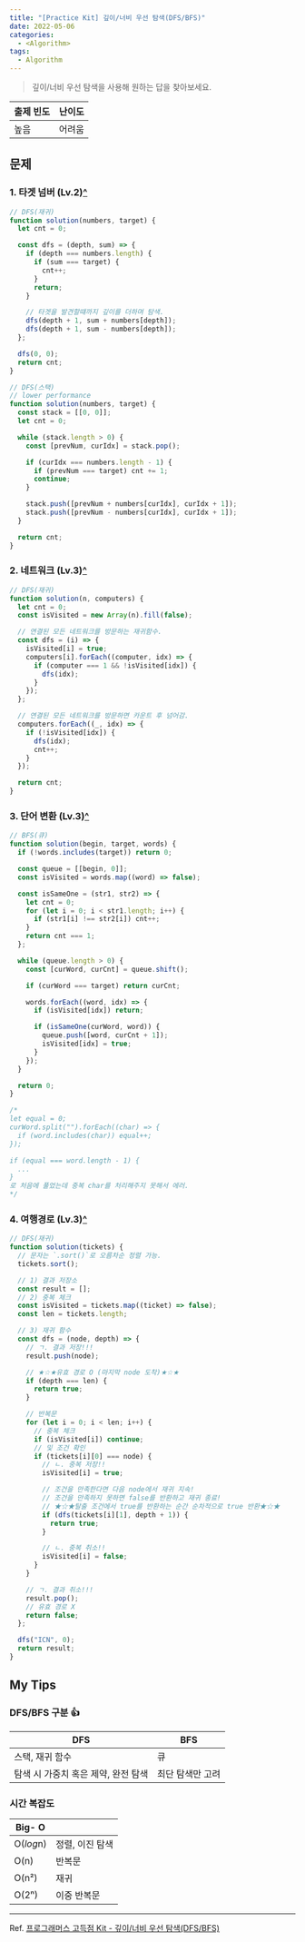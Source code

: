 ```yaml
---
title: "[Practice Kit] 깊이/너비 우선 탐색(DFS/BFS)"
date: 2022-05-06
categories:
  - <Algorithm>
tags:
  - Algorithm
---
```


> 깊이/너비 우선 탐색을 사용해 원하는 답을 찾아보세요.

| 출제 빈도 | 난이도 |
| --------- | ------ |
| 높음      | 어려움 |

## 문제

### 1. 타겟 넘버 (Lv.2)[^](https://programmers.co.kr/learn/courses/30/lessons/43165)

```js
// DFS(재귀)
function solution(numbers, target) {
  let cnt = 0;

  const dfs = (depth, sum) => {
    if (depth === numbers.length) {
      if (sum === target) {
        cnt++;
      }
      return;
    }

    // 타겟을 발견할떄까지 깊이를 더하며 탐색.
    dfs(depth + 1, sum + numbers[depth]);
    dfs(depth + 1, sum - numbers[depth]);
  };

  dfs(0, 0);
  return cnt;
}
```

```js
// DFS(스택)
// lower performance
function solution(numbers, target) {
  const stack = [[0, 0]];
  let cnt = 0;

  while (stack.length > 0) {
    const [prevNum, curIdx] = stack.pop();

    if (curIdx === numbers.length - 1) {
      if (prevNum === target) cnt += 1;
      continue;
    }

    stack.push([prevNum + numbers[curIdx], curIdx + 1]);
    stack.push([prevNum - numbers[curIdx], curIdx + 1]);
  }

  return cnt;
}
```

### 2. 네트워크 (Lv.3)[^](https://programmers.co.kr/learn/courses/30/lessons/43162)

```js
// DFS(재귀)
function solution(n, computers) {
  let cnt = 0;
  const isVisited = new Array(n).fill(false);

  // 연결된 모든 네트워크를 방문하는 재귀함수.
  const dfs = (i) => {
    isVisited[i] = true;
    computers[i].forEach((computer, idx) => {
      if (computer === 1 && !isVisited[idx]) {
        dfs(idx);
      }
    });
  };

  // 연결된 모든 네트워크를 방문하면 카운트 후 넘어감.
  computers.forEach((_, idx) => {
    if (!isVisited[idx]) {
      dfs(idx);
      cnt++;
    }
  });

  return cnt;
}
```

### 3. 단어 변환 (Lv.3)[^](https://programmers.co.kr/learn/courses/30/lessons/43163?language=javascript)

```js
// BFS(큐)
function solution(begin, target, words) {
  if (!words.includes(target)) return 0;

  const queue = [[begin, 0]];
  const isVisited = words.map((word) => false);

  const isSameOne = (str1, str2) => {
    let cnt = 0;
    for (let i = 0; i < str1.length; i++) {
      if (str1[i] !== str2[i]) cnt++;
    }
    return cnt === 1;
  };

  while (queue.length > 0) {
    const [curWord, curCnt] = queue.shift();

    if (curWord === target) return curCnt;

    words.forEach((word, idx) => {
      if (isVisited[idx]) return;

      if (isSameOne(curWord, word)) {
        queue.push([word, curCnt + 1]);
        isVisited[idx] = true;
      }
    });
  }

  return 0;
}

/*
let equal = 0;
curWord.split("").forEach((char) => {
  if (word.includes(char)) equal++;
});

if (equal === word.length - 1) {
  ...
}
로 처음에 풀었는데 중복 char를 처리해주지 못해서 에러.
*/
```

### 4. 여행경로 (Lv.3)[^](https://programmers.co.kr/learn/courses/30/lessons/43164?language=javascript)

```js
// DFS(재귀)
function solution(tickets) {
  // 문자는 `.sort()`로 오름차순 정렬 가능.
  tickets.sort();

  // 1) 결과 저장소
  const result = [];
  // 2) 중복 체크
  const isVisited = tickets.map((ticket) => false);
  const len = tickets.length;

  // 3) 재귀 함수
  const dfs = (node, depth) => {
    // ㄱ. 결과 저장!!!
    result.push(node);

    // ★☆★유효 경로 O (마지막 node 도착)★☆★
    if (depth === len) {
      return true;
    }

    // 반복문
    for (let i = 0; i < len; i++) {
      // 중복 체크
      if (isVisited[i]) continue;
      // 및 조건 확인
      if (tickets[i][0] === node) {
        // ㄴ. 중복 저장!!
        isVisited[i] = true;

        // 조건을 만족한다면 다음 node에서 재귀 지속!
        // 조건을 만족하지 못하면 false를 반환하고 재귀 종료!
        // ★☆★탈출 조건에서 true를 반환하는 순간 순차적으로 true 반환★☆★
        if (dfs(tickets[i][1], depth + 1)) {
          return true;
        }

        // ㄴ. 중복 취소!!
        isVisited[i] = false;
      }
    }

    // ㄱ. 결과 취소!!!
    result.pop();
    // 유효 경로 X
    return false;
  };

  dfs("ICN", 0);
  return result;
}
```

## My Tips

### DFS/BFS 구분 👍

| DFS                                 | BFS              |
| ----------------------------------- | ---------------- |
| 스택, 재귀 함수                     | 큐               |
| 탐색 시 가중치 혹은 제약, 완전 탐색 | 최단 탐색만 고려 |

### 시간 복잡도

| Big- O    |                 |
| --------- | --------------- |
| O(*log*n) | 정렬, 이진 탐색 |
| O(n)      | 반복문          |
| O(n²)     | 재귀            |
| O(2ⁿ)     | 이중 반복문     |

---

Ref. [프로그래머스 고득점 Kit - 깊이/너비 우선 탐색(DFS/BFS)](https://programmers.co.kr/learn/courses/30/parts/12421)
